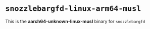 # `snozzlebargfd-linux-arm64-musl`

This is the **aarch64-unknown-linux-musl** binary for `snozzlebargfd`
